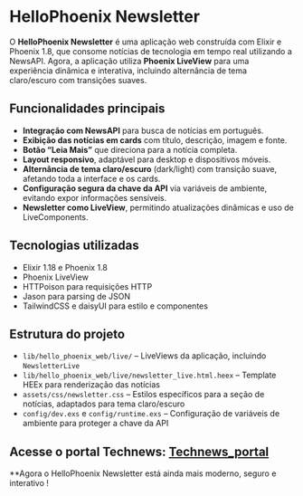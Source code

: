 # HelloPhoenix Newsletter

O **HelloPhoenix Newsletter** é uma aplicação web construída com Elixir e Phoenix 1.8, que consome notícias de tecnologia em tempo real utilizando a NewsAPI. Agora, a aplicação utiliza **Phoenix LiveView** para uma experiência dinâmica e interativa, incluindo alternância de tema claro/escuro com transições suaves.

## Funcionalidades principais

- **Integração com NewsAPI** para busca de notícias em português.
- **Exibição das notícias em cards** com título, descrição, imagem e fonte.
- **Botão “Leia Mais”** que direciona para a notícia completa.
- **Layout responsivo**, adaptável para desktop e dispositivos móveis.
- **Alternância de tema claro/escuro** (dark/light) com transição suave, afetando toda a interface e os cards.
- **Configuração segura da chave da API** via variáveis de ambiente, evitando expor informações sensíveis.
- **Newsletter como LiveView**, permitindo atualizações dinâmicas e uso de LiveComponents.

## Tecnologias utilizadas

- Elixir 1.18 e Phoenix 1.8
- Phoenix LiveView
- HTTPoison para requisições HTTP
- Jason para parsing de JSON
- TailwindCSS e daisyUI para estilo e componentes

## Estrutura do projeto

- `lib/hello_phoenix_web/live/` – LiveViews da aplicação, incluindo `NewsletterLive`
- `lib/hello_phoenix_web/live/newsletter_live.html.heex` – Template HEEx para renderização das notícias
- `assets/css/newsletter.css` – Estilos específicos para a seção de notícias, adaptados para tema claro/escuro
- `config/dev.exs` e `config/runtime.exs` – Configuração de variáveis de ambiente para proteger a chave da API

Acesse o portal Technews: [Technews_portal](https://technews-portal-p43u.onrender.com)
---

**Agora o HelloPhoenix Newsletter está ainda mais moderno, seguro e interativo !
